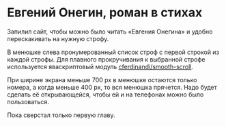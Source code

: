 # Евгений Онегин, роман в стихах

Запилил сайт, чтобы можно было читать «Евгения Онегина» и удобно перескакивать на нужную строфу.

В менюшке слева пронумерованный список строф с первой строкой из каждой строфы. Для плавного прокручивания к выбранной строфе используется яваскриптовый модуль [cferdinandi/smooth-scroll](https://github.com/cferdinandi/smooth-scroll).

При ширине экрана меньше 700 px в менюшке остаются только номера, а когда меньше 400 px, то вся менюшка прячется. Надо будет сделать её открывающейся, чтобы ей и на телефонах можно было пользоваться.

Пока сверстал только первую главу.
